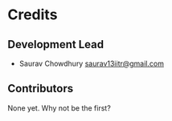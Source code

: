 # Credits


## Development Lead

* Saurav Chowdhury <saurav13iitr@gmail.com>

## Contributors

None yet. Why not be the first?
